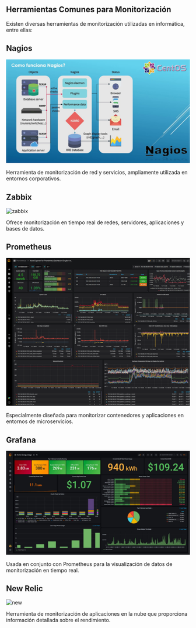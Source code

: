 ## Herramientas Comunes para Monitorización

Existen diversas herramientas de monitorización utilizadas en informática, entre ellas:

## Nagios 

![nagios](img/nagios.jpg)

Herramienta de monitorización de red y servicios, ampliamente utilizada en entornos corporativos.

## Zabbix 

![zabbix]()

Ofrece monitorización en tiempo real de redes, servidores, aplicaciones y bases de datos.

## Prometheus

![prome](img/prome.png)

Especialmente diseñada para monitorizar contenedores y aplicaciones en entornos de microservicios.

## Grafana

![grafana](img/grafana.jpg)

Usada en conjunto con Prometheus para la visualización de datos de monitorización en tiempo real.

## New Relic

![new]()

Herramienta de monitorización de aplicaciones en la nube que proporciona información detallada sobre el rendimiento.
